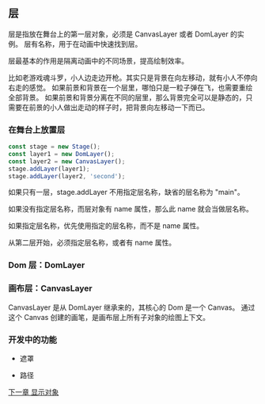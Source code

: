 ## 层

层是指放在舞台上的第一层对象，必须是 CanvasLayer 或者 DomLayer 的实例。
层有名称，用于在动画中快速找到层。

层最基本的作用是隔离动画中的不同场景，提高绘制效率。

比如老游戏魂斗罗，小人边走边开枪。其实只是背景在向左移动，就有小人不停向右走的感觉。
如果前景和背景在一个层里，哪怕只是一粒子弹在飞，也需要重绘全部背景。
如果前景和背景分离在不同的层里，那么背景完全可以是静态的，只需要在前景的小人做出走动的样子时，把背景向左移动一下而已。

### 在舞台上放置层
```javascript
const stage = new Stage();
const layer1 = new DomLayer();
const layer2 = new CanvasLayer();
stage.addLayer(layer1);
stage.addLayer(layer2, 'second');
```

如果只有一层，stage.addLayer 不用指定层名称，缺省的层名称为 "main"。

如果没有指定层名称，而层对象有 name 属性，那么此 name 就会当做层名称。

如果指定层名称，优先使用指定的层名称，而不是 name 属性。

从第二层开始，必须指定层名称，或者有 name 属性。

### Dom 层：DomLayer

### 画布层：CanvasLayer

CanvasLayer 是从 DomLayer 继承来的，其核心的 Dom 是一个 Canvas。
通过这个 Canvas 创建的画笔，是画布层上所有子对象的绘图上下文。


### 开发中的功能

* 遮罩

* 路径


[下一章 显示对象](displayobject.md)